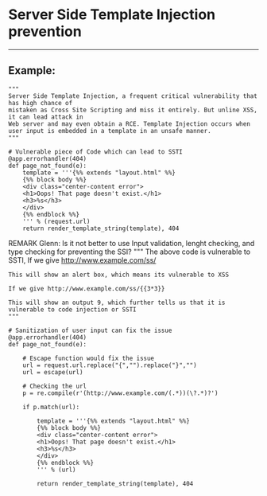 # Server Side Template Injection prevention
-------

## Example:

	"""
	Server Side Template Injection, a frequent critical vulnerability that has high chance of 
	mistaken as Cross Site Scripting and miss it entirely. But unline XSS, it can lead attack in 
	Web server and may even obtain a RCE. Template Injection occurs when user input is embedded in a template in an unsafe manner. 
	"""

	# Vulnerable piece of Code which can lead to SSTI
	@app.errorhandler(404)
	def page_not_found(e):
    	template = '''{%% extends "layout.html" %%}
		{%% block body %%}
    	<div class="center-content error">
        <h1>Oops! That page doesn't exist.</h1>
    	<h3>%s</h3>
    	</div>
		{%% endblock %%}
		''' % (request.url)
    	return render_template_string(template), 404

REMARK Glenn: Is it not better to use Input validation, lenght checking, and type checking for preventing the SSI?
    """
    The above code is vulnerable to SSTI,
    If we give http://www.example.com/ss/<script>alert(1)</script>

    This will show an alert box, which means its vulnerable to XSS

    If we give http://www.example.com/ss/{{3*3}}

    This will show an output 9, which further tells us that it is vulnerable to code injection or SSTI
    """

    # Sanitization of user input can fix the issue
    @app.errorhandler(404)
	def page_not_found(e):

		# Escape function would fix the issue
    	url = request.url.replace("{","").replace("}","")
    	url = escape(url)
    	
    	# Checking the url
    	p = re.compile(r'(http://www.example.com/(.*))(\?.*)?')
    	
    	if p.match(url):

    		template = '''{%% extends "layout.html" %%}
			{%% block body %%}
    		<div class="center-content error">
        	<h1>Oops! That page doesn't exist.</h1>
    		<h3>%s</h3>
    		</div>
			{%% endblock %%}
			''' % (url)
    		
    		return render_template_string(template), 404

